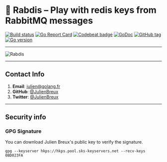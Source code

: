 # 🐰 Rabdis – Play with redis keys from RabbitMQ messages

[![Build status](https://github.com/julienbreux/rabdis/workflows/Builds%20and%20tests%20Go/badge.svg)](https://github.com/JulienBreux/rabdis/actions)
[![Go Report Card](https://goreportcard.com/badge/github.com/JulienBreux/rabdis)](https://goreportcard.com/report/github.com/JulienBreux/rabdis)
[![Codebeat badge](https://codebeat.co/badges/092125d9-0d0a-4fdf-a535-281bdfde0a65)](https://codebeat.co/projects/github-com-julienbreux-rabdis-main)
[![GoDoc](https://godoc.org/github.com/JulienBreux/rabdis?status.svg)](http://godoc.org/github.com/JulienBreux/rabdis)
[![GitHub tag](https://img.shields.io/github/tag/JulienBreux/rabdis.svg)](Tag)
[![Go version](https://img.shields.io/badge/go-v1.16-blue)](https://golang.org/dl/#stable)

---

![Rabdis](docs/assets/rabdis.gif)

---

## Contact Info

1. **Email**:   julien@golang.fr
2. **GitHub**:  [@JulienBreux](https://github.com/JulienBreux)
3. **Twitter**: [@JulienBreux](https://twitter.com/JulienBreux)

---

## Security info

### GPG Signature

You can download Julien Breux's public key to verify the signature.

    gpg --keyserver hkps://hkps.pool.sks-keyservers.net --recv-keys 0BD023FA

